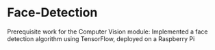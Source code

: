 # Face-Detection
Prerequisite work for the Computer Vision module: Implemented a face detection algorithm using TensorFlow, deployed on a Raspberry Pi
